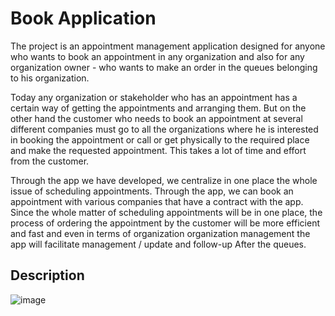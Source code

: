 # Book Application
The project is an appointment management application designed for anyone who wants to book an appointment in any organization and also for any organization owner - who wants to make an order in the queues belonging to his organization.

 Today any organization or stakeholder who has an appointment has a certain way of getting the appointments and arranging them. But on the other hand the customer who needs to book an appointment at several different companies must go to all the organizations where he is interested in booking the appointment or call or get physically to the required place and make the requested appointment. This takes a lot of time and effort from the customer.

Through the app we have developed, we centralize in one place the whole issue of scheduling appointments. Through the app, we can book an appointment with various companies that have a contract with the app. Since the whole matter of scheduling appointments will be in one place, the process of ordering the appointment by the customer will be more efficient and fast and even in terms of organization organization management the app will facilitate management / update and follow-up After the queues.


## Description
![image](https://user-images.githubusercontent.com/74490789/150294588-ad62cec9-34b2-45b7-a8e6-8268190486c4.png)


